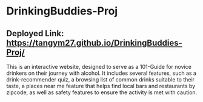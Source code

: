 # DrinkingBuddies-Proj

## Deployed Link: https://tangym27.github.io/DrinkingBuddies-Proj/

This is an interactive website, designed to serve as a 101-Guide for novice drinkers on their journey with alcohol.
It includes several features, such as a drink-recommender quiz, a browsing list of common drinks suitable to their taste, a places near me feature that helps find local bars and restaurants by zipcode, as well as safety features to ensure the activity is met with caution.
